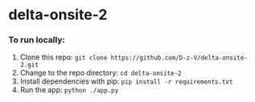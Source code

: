 # delta-onsite-2

### To run locally:
1. Clone this repo: `git clone https://github.com/D-z-V/delta-onsite-2.git`
2. Change to the repo directory: `cd delta-onsite-2`
4. Install dependencies with pip: `pip install -r requirements.txt`
5. Run the app: `python ./app.py`
